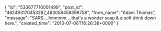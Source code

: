  {
   "id": "533677710001499",
   "post_id": "462493170453287_483058458396758",
   "from_name": "Adam Thomas",
   "message": "SARS....hmmmm....that's a wonder soap & a soft drink down here.",
   "created_time": "2013-07-06T16:26:38+0000"
 }
